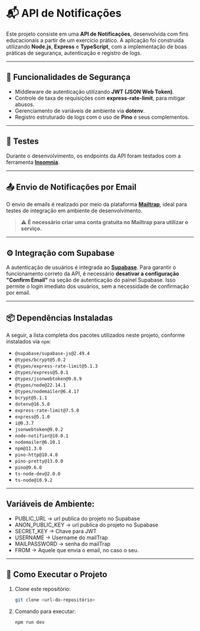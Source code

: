 # 📬 API de Notificações

Este projeto consiste em uma **API de Notificações**, desenvolvida com fins educacionais a partir de um exercício prático. A aplicação foi construída utilizando **Node.js**, **Express** e **TypeScript**, com a implementação de boas práticas de segurança, autenticação e registro de logs.

---

## 🔐 Funcionalidades de Segurança

- Middleware de autenticação utilizando **JWT (JSON Web Token)**.
- Controle de taxa de requisições com **express-rate-limit**, para mitigar abusos.
- Gerenciamento de variáveis de ambiente via **dotenv**.
- Registro estruturado de logs com o uso de **Pino** e seus complementos.

---

## 🧪 Testes

Durante o desenvolvimento, os endpoints da API foram testados com a ferramenta **[Insomnia](https://insomnia.rest/)**.

---

## 📤 Envio de Notificações por Email

O envio de emails é realizado por meio da plataforma **[Mailtrap](https://mailtrap.io/)**, ideal para testes de integração em ambiente de desenvolvimento.  
> ⚠️ **É necessário criar uma conta gratuita no Mailtrap para utilizar o serviço.**

---

## ⚙️ Integração com Supabase

A autenticação de usuários é integrada ao **[Supabase](https://supabase.com/)**. Para garantir o funcionamento correto da API, é necessário **desativar a configuração "Confirm Email"** na seção de autenticação do painel Supabase. Isso permite o login imediato dos usuários, sem a necessidade de confirmação por email.

---

## 📦 Dependências Instaladas

A seguir, a lista completa dos pacotes utilizados neste projeto, conforme instalados via `npm`:

- `@supabase/supabase-js@2.49.4`
- `@types/bcrypt@5.0.2`
- `@types/express-rate-limit@5.1.3`
- `@types/express@5.0.1`
- `@types/jsonwebtoken@9.0.9`
- `@types/node@22.14.1`
- `@types/nodemailer@6.4.17`
- `bcrypt@5.1.1`
- `dotenv@16.5.0`
- `express-rate-limit@7.5.0`
- `express@5.1.0`
- `i@0.3.7`
- `jsonwebtoken@9.0.2`
- `node-notifier@10.0.1`
- `nodemailer@6.10.1`
- `npm@11.3.0`
- `pino-http@10.4.0`
- `pino-pretty@13.0.0`
- `pino@9.6.0`
- `ts-node-dev@2.0.0`
- `ts-node@10.9.2`

---
## Variáveis de Ambiente:

- PUBLIC_URL -> url publica do projeto no Supabase
- ANON_PUBLIC_KEY -> url publica do projeto no Supabase
- SECRET_KEY -> Chave para JWT
- USERNAME -> Username do mailTrap
- MAILPASSWORD -> senha do mailTrap
- FROM -> Aquele que envia o email, no caso o seu.

--- 


## 🚀 Como Executar o Projeto

1. Clone este repositório:
   ```bash
   git clone <url-do-repositório>

2. Comando para executar:
   ```bash
   npm run dev

